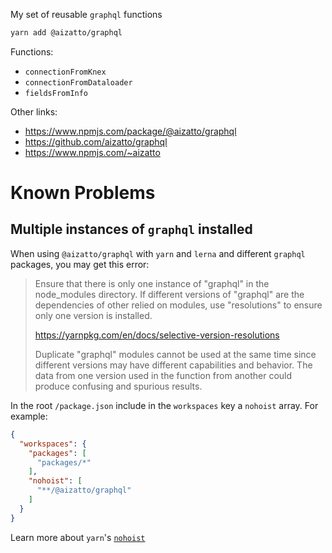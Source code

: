 My set of reusable `graphql` functions

```sh
yarn add @aizatto/graphql
```

Functions:

- `connectionFromKnex`
- `connectionFromDataloader`
- `fieldsFromInfo`

Other links:

- https://www.npmjs.com/package/@aizatto/graphql
- https://github.com/aizatto/graphql
- https://www.npmjs.com/~aizatto

# Known Problems

## Multiple instances of `graphql` installed

When using `@aizatto/graphql` with `yarn` and `lerna` and different `graphql` packages, you may get this error:

> Ensure that there is only one instance of "graphql" in the node_modules directory. If different versions of "graphql" are the dependencies of other relied on modules, use "resolutions" to ensure only one version is installed.
>
> https://yarnpkg.com/en/docs/selective-version-resolutions
> 
> Duplicate "graphql" modules cannot be used at the same time since different versions may have different capabilities and behavior. The data from one version used in the function from another could produce confusing and spurious results.

In the root `/package.json` include in the `workspaces` key a `nohoist` array. For example:

```json
{
  "workspaces": {
    "packages": [
      "packages/*"
    ],
    "nohoist": [
      "**/@aizatto/graphql"
    ]
  }
}
```

Learn more about `yarn`'s [`nohoist`](https://classic.yarnpkg.com/blog/2018/02/15/nohoist/)
